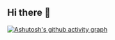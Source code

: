 ## Hi there 👋

[![Ashutosh's github activity graph](https://github-readme-activity-graph.vercel.app/graph?username=bpiaple)](https://github.com/ashutosh00710/github-readme-activity-graph)
